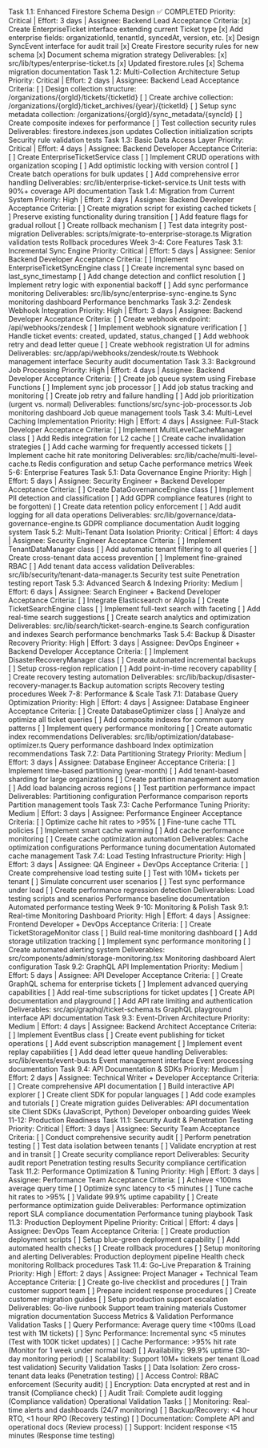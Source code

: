 Task 1.1: Enhanced Firestore Schema Design ✅ COMPLETED
Priority: Critical | Effort: 3 days | Assignee: Backend Lead
Acceptance Criteria:
[x] Create EnterpriseTicket interface extending current Ticket type
[x] Add enterprise fields: organizationId, tenantId, syncedAt, version, etc.
[x] Design SyncEvent interface for audit trail
[x] Create Firestore security rules for new schema
[x] Document schema migration strategy
Deliverables:
[x] src/lib/types/enterprise-ticket.ts
[x] Updated firestore.rules
[x] Schema migration documentation
Task 1.2: Multi-Collection Architecture Setup
Priority: Critical | Effort: 2 days | Assignee: Backend Lead
Acceptance Criteria:
[ ] Design collection structure: /organizations/{orgId}/tickets/{ticketId}
[ ] Create archive collection: /organizations/{orgId}/ticket_archives/{year}/{ticketId}
[ ] Setup sync metadata collection: /organizations/{orgId}/sync_metadata/{syncId}
[ ] Create composite indexes for performance
[ ] Test collection security rules
Deliverables:
firestore.indexes.json updates
Collection initialization scripts
Security rule validation tests
Task 1.3: Basic Data Access Layer
Priority: Critical | Effort: 4 days | Assignee: Backend Developer
Acceptance Criteria:
[ ] Create EnterpriseTicketService class
[ ] Implement CRUD operations with organization scoping
[ ] Add optimistic locking with version control
[ ] Create batch operations for bulk updates
[ ] Add comprehensive error handling
Deliverables:
src/lib/enterprise-ticket-service.ts
Unit tests with 90%+ coverage
API documentation
Task 1.4: Migration from Current System
Priority: High | Effort: 2 days | Assignee: Backend Developer
Acceptance Criteria:
[ ] Create migration script for existing cached tickets
[ ] Preserve existing functionality during transition
[ ] Add feature flags for gradual rollout
[ ] Create rollback mechanism
[ ] Test data integrity post-migration
Deliverables:
scripts/migrate-to-enterprise-storage.ts
Migration validation tests
Rollback procedures
Week 3-4: Core Features
Task 3.1: Incremental Sync Engine
Priority: Critical | Effort: 5 days | Assignee: Senior Backend Developer
Acceptance Criteria:
[ ] Implement EnterpriseTicketSyncEngine class
[ ] Create incremental sync based on last_sync_timestamp
[ ] Add change detection and conflict resolution
[ ] Implement retry logic with exponential backoff
[ ] Add sync performance monitoring
Deliverables:
src/lib/sync/enterprise-sync-engine.ts
Sync monitoring dashboard
Performance benchmarks
Task 3.2: Zendesk Webhook Integration
Priority: High | Effort: 3 days | Assignee: Backend Developer
Acceptance Criteria:
[ ] Create webhook endpoint: /api/webhooks/zendesk
[ ] Implement webhook signature verification
[ ] Handle ticket events: created, updated, status_changed
[ ] Add webhook retry and dead letter queue
[ ] Create webhook registration UI for admins
Deliverables:
src/app/api/webhooks/zendesk/route.ts
Webhook management interface
Security audit documentation
Task 3.3: Background Job Processing
Priority: High | Effort: 4 days | Assignee: Backend Developer
Acceptance Criteria:
[ ] Create job queue system using Firebase Functions
[ ] Implement sync job processor
[ ] Add job status tracking and monitoring
[ ] Create job retry and failure handling
[ ] Add job prioritization (urgent vs. normal)
Deliverables:
functions/src/sync-job-processor.ts
Job monitoring dashboard
Job queue management tools
Task 3.4: Multi-Level Caching Implementation
Priority: High | Effort: 4 days | Assignee: Full-Stack Developer
Acceptance Criteria:
[ ] Implement MultiLevelCacheManager class
[ ] Add Redis integration for L2 cache
[ ] Create cache invalidation strategies
[ ] Add cache warming for frequently accessed tickets
[ ] Implement cache hit rate monitoring
Deliverables:
src/lib/cache/multi-level-cache.ts
Redis configuration and setup
Cache performance metrics
Week 5-6: Enterprise Features
Task 5.1: Data Governance Engine
Priority: High | Effort: 5 days | Assignee: Security Engineer + Backend Developer
Acceptance Criteria:
[ ] Create DataGovernanceEngine class
[ ] Implement PII detection and classification
[ ] Add GDPR compliance features (right to be forgotten)
[ ] Create data retention policy enforcement
[ ] Add audit logging for all data operations
Deliverables:
src/lib/governance/data-governance-engine.ts
GDPR compliance documentation
Audit logging system
Task 5.2: Multi-Tenant Data Isolation
Priority: Critical | Effort: 4 days | Assignee: Security Engineer
Acceptance Criteria:
[ ] Implement TenantDataManager class
[ ] Add automatic tenant filtering to all queries
[ ] Create cross-tenant data access prevention
[ ] Implement fine-grained RBAC
[ ] Add tenant data access validation
Deliverables:
src/lib/security/tenant-data-manager.ts
Security test suite
Penetration testing report
Task 5.3: Advanced Search & Indexing
Priority: Medium | Effort: 6 days | Assignee: Search Engineer + Backend Developer
Acceptance Criteria:
[ ] Integrate Elasticsearch or Algolia
[ ] Create TicketSearchEngine class
[ ] Implement full-text search with faceting
[ ] Add real-time search suggestions
[ ] Create search analytics and optimization
Deliverables:
src/lib/search/ticket-search-engine.ts
Search configuration and indexes
Search performance benchmarks
Task 5.4: Backup & Disaster Recovery
Priority: High | Effort: 3 days | Assignee: DevOps Engineer + Backend Developer
Acceptance Criteria:
[ ] Implement DisasterRecoveryManager class
[ ] Create automated incremental backups
[ ] Setup cross-region replication
[ ] Add point-in-time recovery capability
[ ] Create recovery testing automation
Deliverables:
src/lib/backup/disaster-recovery-manager.ts
Backup automation scripts
Recovery testing procedures
Week 7-8: Performance & Scale
Task 7.1: Database Query Optimization
Priority: High | Effort: 4 days | Assignee: Database Engineer
Acceptance Criteria:
[ ] Create DatabaseOptimizer class
[ ] Analyze and optimize all ticket queries
[ ] Add composite indexes for common query patterns
[ ] Implement query performance monitoring
[ ] Create automatic index recommendations
Deliverables:
src/lib/optimization/database-optimizer.ts
Query performance dashboard
Index optimization recommendations
Task 7.2: Data Partitioning Strategy
Priority: Medium | Effort: 3 days | Assignee: Database Engineer
Acceptance Criteria:
[ ] Implement time-based partitioning (year-month)
[ ] Add tenant-based sharding for large organizations
[ ] Create partition management automation
[ ] Add load balancing across regions
[ ] Test partition performance impact
Deliverables:
Partitioning configuration
Performance comparison reports
Partition management tools
Task 7.3: Cache Performance Tuning
Priority: Medium | Effort: 3 days | Assignee: Performance Engineer
Acceptance Criteria:
[ ] Optimize cache hit rates to >95%
[ ] Fine-tune cache TTL policies
[ ] Implement smart cache warming
[ ] Add cache performance monitoring
[ ] Create cache optimization automation
Deliverables:
Cache optimization configurations
Performance tuning documentation
Automated cache management
Task 7.4: Load Testing Infrastructure
Priority: High | Effort: 3 days | Assignee: QA Engineer + DevOps
Acceptance Criteria:
[ ] Create comprehensive load testing suite
[ ] Test with 10M+ tickets per tenant
[ ] Simulate concurrent user scenarios
[ ] Test sync performance under load
[ ] Create performance regression detection
Deliverables:
Load testing scripts and scenarios
Performance baseline documentation
Automated performance testing
Week 9-10: Monitoring & Polish
Task 9.1: Real-time Monitoring Dashboard
Priority: High | Effort: 4 days | Assignee: Frontend Developer + DevOps
Acceptance Criteria:
[ ] Create TicketStorageMonitor class
[ ] Build real-time monitoring dashboard
[ ] Add storage utilization tracking
[ ] Implement sync performance monitoring
[ ] Create automated alerting system
Deliverables:
src/components/admin/storage-monitoring.tsx
Monitoring dashboard
Alert configuration
Task 9.2: GraphQL API Implementation
Priority: Medium | Effort: 5 days | Assignee: API Developer
Acceptance Criteria:
[ ] Create GraphQL schema for enterprise tickets
[ ] Implement advanced querying capabilities
[ ] Add real-time subscriptions for ticket updates
[ ] Create API documentation and playground
[ ] Add API rate limiting and authentication
Deliverables:
src/api/graphql/ticket-schema.ts
GraphQL playground interface
API documentation
Task 9.3: Event-Driven Architecture
Priority: Medium | Effort: 4 days | Assignee: Backend Architect
Acceptance Criteria:
[ ] Implement EventBus class
[ ] Create event publishing for ticket operations
[ ] Add event subscription management
[ ] Implement event replay capabilities
[ ] Add dead letter queue handling
Deliverables:
src/lib/events/event-bus.ts
Event management interface
Event processing documentation
Task 9.4: API Documentation & SDKs
Priority: Medium | Effort: 2 days | Assignee: Technical Writer + Developer
Acceptance Criteria:
[ ] Create comprehensive API documentation
[ ] Build interactive API explorer
[ ] Create client SDK for popular languages
[ ] Add code examples and tutorials
[ ] Create migration guides
Deliverables:
API documentation site
Client SDKs (JavaScript, Python)
Developer onboarding guides
Week 11-12: Production Readiness
Task 11.1: Security Audit & Penetration Testing
Priority: Critical | Effort: 3 days | Assignee: Security Team
Acceptance Criteria:
[ ] Conduct comprehensive security audit
[ ] Perform penetration testing
[ ] Test data isolation between tenants
[ ] Validate encryption at rest and in transit
[ ] Create security compliance report
Deliverables:
Security audit report
Penetration testing results
Security compliance certification
Task 11.2: Performance Optimization & Tuning
Priority: High | Effort: 3 days | Assignee: Performance Team
Acceptance Criteria:
[ ] Achieve <100ms average query time
[ ] Optimize sync latency to <5 minutes
[ ] Tune cache hit rates to >95%
[ ] Validate 99.9% uptime capability
[ ] Create performance optimization guide
Deliverables:
Performance optimization report
SLA compliance documentation
Performance tuning playbook
Task 11.3: Production Deployment Pipeline
Priority: Critical | Effort: 4 days | Assignee: DevOps Team
Acceptance Criteria:
[ ] Create production deployment scripts
[ ] Setup blue-green deployment capability
[ ] Add automated health checks
[ ] Create rollback procedures
[ ] Setup monitoring and alerting
Deliverables:
Production deployment pipeline
Health check monitoring
Rollback procedures
Task 11.4: Go-Live Preparation & Training
Priority: High | Effort: 2 days | Assignee: Project Manager + Technical Team
Acceptance Criteria:
[ ] Create go-live checklist and procedures
[ ] Train customer support team
[ ] Prepare incident response procedures
[ ] Create customer migration guides
[ ] Setup production support escalation
Deliverables:
Go-live runbook
Support team training materials
Customer migration documentation
Success Metrics & Validation
Performance Validation Tasks
[ ] Query Performance: Average query time <100ms (Load test with 1M tickets)
[ ] Sync Performance: Incremental sync <5 minutes (Test with 100K ticket updates)
[ ] Cache Performance: >95% hit rate (Monitor for 1 week under normal load)
[ ] Availability: 99.9% uptime (30-day monitoring period)
[ ] Scalability: Support 10M+ tickets per tenant (Load test validation)
Security Validation Tasks
[ ] Data Isolation: Zero cross-tenant data leaks (Penetration testing)
[ ] Access Control: RBAC enforcement (Security audit)
[ ] Encryption: Data encrypted at rest and in transit (Compliance check)
[ ] Audit Trail: Complete audit logging (Compliance validation)
Operational Validation Tasks
[ ] Monitoring: Real-time alerts and dashboards (24/7 monitoring)
[ ] Backup/Recovery: <4 hour RTO, <1 hour RPO (Recovery testing)
[ ] Documentation: Complete API and operational docs (Review process)
[ ] Support: Incident response <15 minutes (Response time testing)
